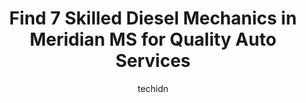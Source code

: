 ---
layout: ampstory
image: https://images.unsplash.com/photo-1603224683825-22b15546560d?ixlib=rb-4.0.3&ixid=MnwxMjA3fDB8MHxwaG90by1wYWdlfHx8fGVufDB8fHx8&auto=format&fit=crop&w=640&h=853&q=80
author: techidn
featured: false
description: Looking for reliable and skilled Diesel Mechanic in Meridian MS, USA? Your search ends here with the 7 best Diesel Mechanic in town. With their expertise and commitment to delivering excepti
title: Find 7 Skilled Diesel Mechanics in Meridian MS for Quality Auto Services
cover:
   title: Find 7 Skilled Diesel Mechanics in Meridian MS for Quality Auto Services
   subtitle: Rickpate
   background: https://images.unsplash.com/photo-1603224683825-22b15546560d?ixlib=rb-4.0.3&ixid=MnwxMjA3fDB8MHxwaG90by1wYWdlfHx8fGVufDB8fHx8&auto=format&fit=crop&w=640&h=853&q=80

pages: 
 - layout: thirds
   top: <h1>#1 Thompson Auto Repair</h1>
   bottom: "<p>So we were traveling from Nashville to New Orleans last night and the interior lights and exterior lights went out while driving on the freeway.  Managed to make it to Li</p>"
   background: https://www.knot35.com/toplist/wp-content/uploads/2023/06/best-diesel-mechanic-1-in-meridian-ms-1685840663.jpeg
   backgroundblur: true
 - layout: thirds
   top: <h1>#2 SMI Automotive & Customs</h1>
   bottom: "<p>312 22nd Ave S, Meridian, MS 39301, United States</p>"
   background: https://www.knot35.com/toplist/wp-content/uploads/2023/06/best-diesel-mechanic-2-in-meridian-ms-1685840663.jpeg
   cta:
      link: https://www.knot35.com/toplist/find-7-skilled-diesel-mechanics-in-meridian-ms-for-quality-auto-services/
      text: Find 7 Skilled Diesel Mechanics in Meridian MS for Quality Auto Services
 - layout: thirds
   top: <h1>#3 Auto Pro Shop</h1>
   bottom: "<p>502 34th Ave, Meridian, MS 39307, United States</p>"
   background: https://www.knot35.com/toplist/wp-content/uploads/2023/06/best-diesel-mechanic-3-in-meridian-ms-1685840664.jpeg
   cta:
      link: https://www.knot35.com/toplist/find-7-skilled-diesel-mechanics-in-meridian-ms-for-quality-auto-services/
      text: Find 7 Skilled Diesel Mechanics in Meridian MS for Quality Auto Services
 - layout: thirds
   top: <h1>#4 Dixon Tech Diesel Services LLC</h1>
   bottom: "<p>205 46th Ave, Meridian, MS 39307, United States</p>"
   background: https://images.unsplash.com/photo-1564951434112-64d74cc2a2d7?ixlib=rb-4.0.3&ixid=MnwxMjA3fDB8MHxwaG90by1wYWdlfHx8fGVufDB8fHx8&auto=format&fit=crop&w=640&h=853&q=80
   cta:
      link: https://www.knot35.com/toplist/find-7-skilled-diesel-mechanics-in-meridian-ms-for-quality-auto-services/
      text: Find 7 Skilled Diesel Mechanics in Meridian MS for Quality Auto Services
 - layout: thirds
   top: <h1>#5 Macs Truck Services</h1>
   bottom: "<p>4519 5th St, Meridian, MS 39307, United States</p>"
   background: https://images.unsplash.com/photo-1557672172-298e090bd0f1?ixlib=rb-4.0.3&ixid=MnwxMjA3fDB8MHxwaG90by1wYWdlfHx8fGVufDB8fHx8&auto=format&fit=crop&w=640&h=853&q=80
   cta:
      link: https://www.knot35.com/toplist/find-7-skilled-diesel-mechanics-in-meridian-ms-for-quality-auto-services/
      text: Find 7 Skilled Diesel Mechanics in Meridian MS for Quality Auto Services
 - layout: thirds
   top: <h1>#6 Big Rig Repair Service</h1>
   bottom: "<p>2958A Arundel Rd, Meridian, MS 39307, United States</p>"
   background: https://images.unsplash.com/photo-1580610447943-1bfbef5efe07?ixlib=rb-4.0.3&ixid=MnwxMjA3fDB8MHxwaG90by1wYWdlfHx8fGVufDB8fHx8&auto=format&fit=crop&w=640&h=853&q=80
   cta:
      link: https://www.knot35.com/toplist/find-7-skilled-diesel-mechanics-in-meridian-ms-for-quality-auto-services/
      text: Find 7 Skilled Diesel Mechanics in Meridian MS for Quality Auto Services
 - layout: thirds
   top: <h1>#7 Auto Port Inc</h1>
   bottom: "<p>2725 MS-39, Meridian, MS 39301, United States</p>"
   background: https://images.unsplash.com/photo-1527066579998-dbbae57f45ce?ixlib=rb-4.0.3&ixid=MnwxMjA3fDB8MHxwaG90by1wYWdlfHx8fGVufDB8fHx8&auto=format&fit=crop&w=640&h=853&q=80
   cta:
      link: https://www.knot35.com/toplist/find-7-skilled-diesel-mechanics-in-meridian-ms-for-quality-auto-services/
      text: Find 7 Skilled Diesel Mechanics in Meridian MS for Quality Auto Services
 - layout: thirds
   middle: Continue reading...
   background: https://images.unsplash.com/photo-1488554378835-f7acf46e6c98?ixlib=rb-4.0.3&ixid=MnwxMjA3fDB8MHxwaG90by1wYWdlfHx8fGVufDB8fHx8&auto=format&fit=crop&w=640&h=853&q=80
   cta:
      link: https://www.knot35.com/toplist/find-7-skilled-diesel-mechanics-in-meridian-ms-for-quality-auto-services/
      text: Find 7 Skilled Diesel Mechanics in Meridian MS for Quality Auto Services
      
---